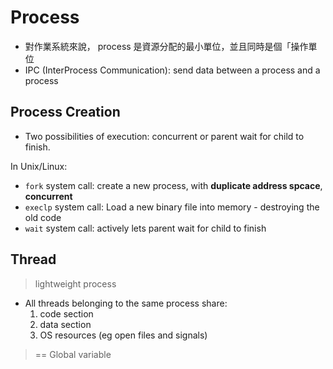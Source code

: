 # Process

- 對作業系統來說， process 是資源分配的最小單位，並且同時是個「操作單位
- IPC (InterProcess Communication): send data between a process and a process

## Process Creation

- Two possibilities of execution: concurrent or parent wait for child to finish.

In Unix/Linux:

- `fork` system call: create a new process, with **duplicate address spcace**, **concurrent**
- `execlp` system call: Load a new binary file into memory - destroying the old code
- `wait` system call: actively lets parent wait for child to finish

## Thread

> lightweight process

- All threads belonging to the same process share: 
    1. code section
    2. data section
    3. OS resources (eg open files and signals)

> == Global variable

